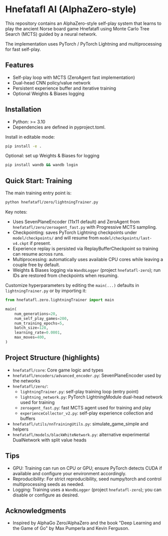 # Hnefatafl AI (AlphaZero-style)

This repository contains an AlphaZero-style self-play system that learns to play the ancient Norse board game Hnefatafl using Monte Carlo Tree Search (MCTS) guided by a neural network.

The implementation uses PyTorch / PyTorch Lightning and multiprocessing for fast self-play.

## Features
- Self-play loop with MCTS (ZeroAgent fast implementation)
- Dual-head CNN policy/value network
- Persistent experience buffer and iterative training
- Optional Weights & Biases logging

## Installation
- Python: >= 3.10
- Dependencies are defined in pyproject.toml.

Install in editable mode:

```bash
pip install -e .
```

Optional: set up Weights & Biases for logging

```bash
pip install wandb && wandb login
```

## Quick Start: Training
The main training entry point is:

```bash
python hnefatafl/zero/lightningTrainer.py
```

Key notes:
- Uses SevenPlaneEncoder (11x11 default) and ZeroAgent from `hnefatafl/zero/zeroagent_fast.py` with Progressive MCTS sampling.
- Checkpointing: saves PyTorch Lightning checkpoints under `model/checkpoints/` and will resume from `model/checkpoints/last-v4.ckpt` if present.
- Experience replay is persisted via ReplayBufferCheckpoint so training can resume across runs.
- Multiprocessing: automatically uses available CPU cores while leaving a couple free by default.
- Weights & Biases logging via `WandbLogger` (project `hnefatafl-zero`); run IDs are restored from checkpoints when resuming.

Customize hyperparameters by editing the `main(...)` defaults in `lightningTrainer.py` or by importing it:

```python
from hnefatafl.zero.lightningTrainer import main

main(
    num_generations=20,
    num_self_play_games=200,
    num_training_epochs=5,
    batch_size=128,
    learning_rate=0.0001,
    max_moves=400,
)
```


## Project Structure (highlights)
- `hnefatafl/core`: Core game logic and types
- `hnefatafl/encoders/advanced_encoder.py`: SevenPlaneEncoder used by the networks
- `hnefatafl/zero/`:
  - `lightningTrainer.py`: self-play training loop (entry point)
  - `lightning_network.py`: PyTorch LightningModule dual-head network used for training
  - `zeroagent_fast.py`: fast MCTS agent used for training and play
  - `experienceCollector_v2.py`: self-play experience collection and buffers
- `hnefatafl/utils/nnTrainingUtils.py`: simulate_game_simple and helpers
- `hnefatafl/models/blackWhiteNetwork.py`: alternative experimental DualNetwork with split value heads

## Tips
- GPU: Training can run on CPU or GPU; ensure PyTorch detects CUDA if available and configure your environment accordingly.
- Reproducibility: For strict reproducibility, seed numpy/torch and control multiprocessing seeds as needed.
- Logging: Training uses a `WandbLogger` (project `hnefatafl-zero`); you can disable or configure as desired.

## Acknowledgments
- Inspired by AlphaGo Zero/AlphaZero and the book "Deep Learning and the Game of Go" by Max Pumperla and Kevin Ferguson.
